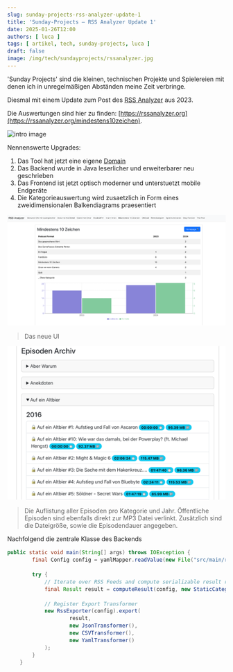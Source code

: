```yaml
---
slug: sunday-projects-rss-analyzer-update-1
title: 'Sunday-Projects – RSS Analyzer Update 1'
date: 2025-01-26T12:00
authors: [ luca ]
tags: [ artikel, tech, sunday-projects, luca ]
draft: false
image: /img/tech/sundayprojects/rssanalyzer.jpg
---
```


'Sunday Projects' sind die kleinen, technischen Projekte und Spielereien mit denen ich in unregelmäßigen Abständen meine
Zeit verbringe.

Diesmal mit einem Update zum Post des [RSS Analyzer](/sunday-projects-rss-analyzer) aus 2023.

Die Auswertungen sind hier zu finden: [https://rssanalyzer.org](https://rssanalyzer.org/mindestens10zeichen).

![intro image](/img/tech/sundayprojects/rssanalyzer.jpg)

<!--truncate-->

Nennenswerte Upgrades:

1. Das Tool hat jetzt eine eigene [Domain](https://rssanalyzer.org)
2. Das Backend wurde in Java leserlicher und erweiterbarer neu geschrieben
3. Das Frontend ist jetzt optisch moderner und unterstuetzt mobile Endgeräte
4. Die Kategorieauswertung wird zusaetzlich in Form eines zweidimensionalen Balkendiagrams praesentiert

![img.png](img.png)
> Das neue UI

![img_2.png](img_2.png)
> Die Auflistung aller Episoden pro Kategorie und Jahr. Öffentliche Episoden sind ebenfalls direkt zur MP3 Datei
> verlinkt. Zusätzlich sind die Dateigröße, sowie die Episodendauer angegeben.


Nachfolgend die zentrale Klasse des Backends

```java
public static void main(String[] args) throws IOException {
        final Config config = yamlMapper.readValue(new File("src/main/resources/config.yaml"), Config.class);

        try {
            // Iterate over RSS Feeds and compute serializable result record
            final Result result = computeResult(config, new StaticCategoryMatcher(config));

            // Register Export Transformer
            new RssExporter(config).export(
                    result,
                    new JsonTransformer(),
                    new CSVTransformer(),
                    new YamlTransformer()
            );
        }
    }
```
